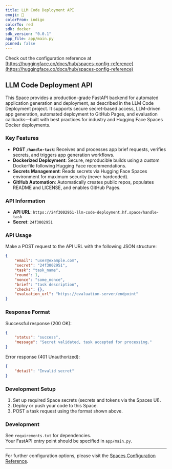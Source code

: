 ```yaml
---
title: LLM Code Deployment API
emoji: 🚀
colorFrom: indigo
colorTo: red
sdk: docker
sdk_version: "0.0.1"
app_file: app/main.py
pinned: false
---
```


Check out the configuration reference at [https://huggingface.co/docs/hub/spaces-config-reference](https://huggingface.co/docs/hub/spaces-config-reference)

## LLM Code Deployment API

This Space provides a production-grade FastAPI backend for automated application generation and deployment, as described in the LLM Code Deployment project. It supports secure secret-based access, LLM-driven app generation, automated deployment to GitHub Pages, and evaluation callbacks—built with best practices for industry and Hugging Face Spaces Docker deployments.

### Key Features

- **POST `/handle-task`**: Receives and processes app brief requests, verifies secrets, and triggers app generation workflows.
- **Dockerized Deployment**: Secure, reproducible builds using a custom Dockerfile following Hugging Face recommendations.
- **Secrets Management**: Reads secrets via Hugging Face Spaces environment for maximum security (never hardcoded).
- **GitHub Automation**: Automatically creates public repos, populates README and LICENSE, and enables GitHub Pages.

### API Information

- **API URL**: `https://24f3002951-llm-code-deployment.hf.space/handle-task`
- **Secret**: `24f3002951`

### API Usage

Make a POST request to the API URL with the following JSON structure:
```json
{
    "email": "user@example.com",
    "secret": "24f3002951",
    "task": "task_name",
    "round": 1,
    "nonce": "some_nonce",
    "brief": "task description",
    "checks": {},
    "evaluation_url": "https://evaluation-server/endpoint"
}
```

### Response Format

Successful response (200 OK):
```json
{
    "status": "success",
    "message": "Secret validated, task accepted for processing."
}
```

Error response (401 Unauthorized):
```json
{
    "detail": "Invalid secret"
}
```

### Development Setup

1. Set up required Space secrets (secrets and tokens via the Spaces UI).
2. Deploy or push your code to this Space.
3. POST a task request using the format shown above.

### Development

See `requirements.txt` for dependencies.  
Your FastAPI entry point should be specified in `app/main.py`.

---

For further configuration options, please visit the [Spaces Configuration Reference](https://huggingface.co/docs/hub/spaces-config-reference).
